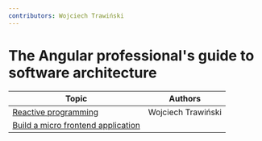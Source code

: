 ```yaml
---
contributors: Wojciech Trawiński
---
```


# The Angular professional's guide to software architecture

| Topic                                                                         | Authors             |
| ----------------------------------------------------------------------------- | ------------------- |
| [Reactive programming](./reactive-programming.md)                             | Wojciech Trawiński  |
| [Build a micro frontend application](./build-a-micro-frontend-application.md) |                     |

